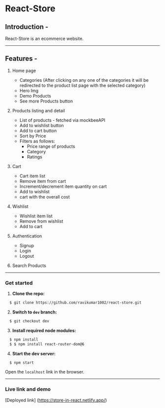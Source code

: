 # React-Store

## Introduction -

React-Store is an ecommerce website.

---
 ## Features -

1. Home page

   - Categories (After clicking on any one of the categories it will be redirected to the product list page with the selected category)
   - Hero Img
   - Demo Products
   - See more Products button

2. Products listing and detail

   - List of products - fetched via mockbeeAPI
   - Add to wishlist button
   - Add to cart button
   - Sort by Price
   - Filters as follows:
     - Price range of products
     - Category
     - Ratings

3. Cart

   - Cart item list
   - Remove item from cart
   - Increment/decrement item quantity on cart
   - Add to wishlist
   - cart with the overall cost

4. Wishlist

   - Wishlist item list
   - Remove from wishlist
   - Add to cart

5. Authentication
   - Signup  
   - Login
   - Logout

6. Search Products

---

### Get started

1. **Clone the repo:**

```bash
  $ git clone https://github.com/ravikumar1002/react-store.git
```

2. **Switch to `dev` branch:**

```bash
  $ git checkout dev
```

3. **Install required node modules:**

```bash
  $ npm install
  $ $ npm install react-router-dom@6
```

4. **Start the dev server:**

```bash
  $ npm start
```

Open the `localhost` link in the browser.

---

### Live link and demo

[Deployed link] (https://store-in-react.netlify.app/)
